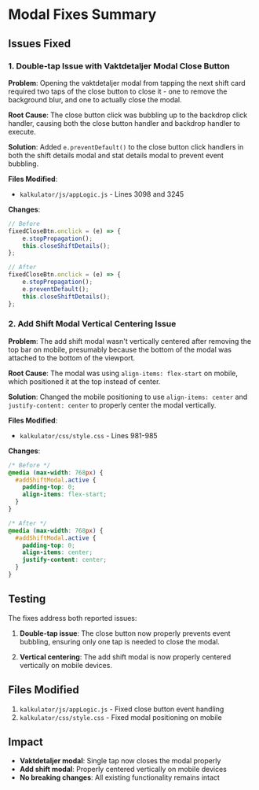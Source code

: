 # Modal Fixes Summary

## Issues Fixed

### 1. Double-tap Issue with Vaktdetaljer Modal Close Button

**Problem**: Opening the vaktdetaljer modal from tapping the next shift card required two taps of the close button to close it - one to remove the background blur, and one to actually close the modal.

**Root Cause**: The close button click was bubbling up to the backdrop click handler, causing both the close button handler and backdrop handler to execute.

**Solution**: Added `e.preventDefault()` to the close button click handlers in both the shift details modal and stat details modal to prevent event bubbling.

**Files Modified**:
- `kalkulator/js/appLogic.js` - Lines 3098 and 3245

**Changes**:
```javascript
// Before
fixedCloseBtn.onclick = (e) => {
    e.stopPropagation();
    this.closeShiftDetails();
};

// After  
fixedCloseBtn.onclick = (e) => {
    e.stopPropagation();
    e.preventDefault();
    this.closeShiftDetails();
};
```

### 2. Add Shift Modal Vertical Centering Issue

**Problem**: The add shift modal wasn't vertically centered after removing the top bar on mobile, presumably because the bottom of the modal was attached to the bottom of the viewport.

**Root Cause**: The modal was using `align-items: flex-start` on mobile, which positioned it at the top instead of center.

**Solution**: Changed the mobile positioning to use `align-items: center` and `justify-content: center` to properly center the modal vertically.

**Files Modified**:
- `kalkulator/css/style.css` - Lines 981-985

**Changes**:
```css
/* Before */
@media (max-width: 768px) {
  #addShiftModal.active {
    padding-top: 0;
    align-items: flex-start;
  }
}

/* After */
@media (max-width: 768px) {
  #addShiftModal.active {
    padding-top: 0;
    align-items: center;
    justify-content: center;
  }
}
```

## Testing

The fixes address both reported issues:

1. **Double-tap issue**: The close button now properly prevents event bubbling, ensuring only one tap is needed to close the modal.

2. **Vertical centering**: The add shift modal is now properly centered vertically on mobile devices.

## Files Modified

1. `kalkulator/js/appLogic.js` - Fixed close button event handling
2. `kalkulator/css/style.css` - Fixed modal positioning on mobile

## Impact

- **Vaktdetaljer modal**: Single tap now closes the modal properly
- **Add shift modal**: Properly centered vertically on mobile devices
- **No breaking changes**: All existing functionality remains intact